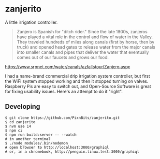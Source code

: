 # zanjerito
A little irrigation controller.

> Zanjero is Spanish for "ditch rider." Since the late 1800s, zanjeros have played a vital role in the control and flow of water in the Valley. They traveled hundreds of miles along canals (first by horse, then by truck) and opened head gates to release water from the major canals into smaller canals and pipes that deliver the water that eventually comes out of our faucets and grows our food.

https://www.srpnet.com/water/canals/azfallstour/Zanjero.aspx

I had a name-brand commercial drip irrigation system controller, but first the WiFi system stopped working and then it stopped turning on valves. Raspberry Pis are easy to switch out, and Open-Source Software is great for fixing usability issues. Here's an attempt to do it "right".

## Developing
```shell
$ git clone https://github.com/PixnBits/zanjerito.git
$ cd zanjerito
$ nvm use 14
$ npm ci
$ npm run build:server -- --watch
# in another terminal
$ ./node_modules/.bin/nodemon
# open browser to http://localhost:3000/graphiql
# or, in a chromebook, http://penguin.linux.test:3000/graphiql
```
